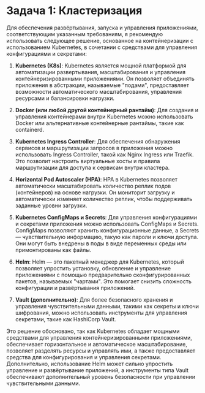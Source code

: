 # Задача 1: Кластеризация

Для обеспечения развёртывания, запуска и управления приложениями, соответствующим указанным требованиям, я рекомендую использовать следующее решение, основанное на контейнеризации с использованием Kubernetes, в сочетании с средствами для управления конфигурациями и секретами:

1. **Kubernetes (K8s)**: Kubernetes является мощной платформой для автоматизации развертывания, масштабирования и управления контейнеризированными приложениями. Он позволяет объединять приложения в абстракции, называемые "подами", предоставляет возможности автоматического масштабирования, управления ресурсами и балансировки нагрузки.

2. **Docker (или любой другой контейнерный рантайм)**: Для создания и управления контейнерами внутри Kubernetes можно использовать Docker или альтернативные контейнерные рантаймы, такие как containerd.

3. **Kubernetes Ingress Controller**: Для обеспечения обнаружения сервисов и маршрутизации запросов в приложения можно использовать Ingress Controller, такой как Nginx Ingress или Traefik. Это позволит настроить виртуальные хосты и правила маршрутизации для доступа к сервисам внутри кластера.

4. **Horizontal Pod Autoscaler (HPA)**: HPA в Kubernetes позволяет автоматически масштабировать количество реплик подов (контейнеров) на основе нагрузки. Он мониторит загрузку и автоматически изменяет количество реплик, чтобы поддерживать заданные уровни загрузки.

5. **Kubernetes ConfigMaps и Secrets**: Для управления конфигурациями и секретами приложения можно использовать ConfigMaps и Secrets. ConfigMaps позволяют хранить конфигурационные данные, а Secrets — чувствительную информацию, такую как пароли и ключи доступа. Они могут быть внедрены в поды в виде переменных среды или примонтированы как файлы.

6. **Helm**: Helm — это пакетный менеджер для Kubernetes, который позволяет упростить установку, обновление и управление приложениями с помощью предварительно сконфигурированных пакетов, называемых "чартами". Это помогает снизить сложность конфигурации и развёртывания приложений.

7. **Vault (дополнительно)**: Для более безопасного хранения и управления чувствительными данными, такими как секреты и ключи шифрования, можно использовать инструменты для управления секретами, такие как HashiCorp Vault.

Это решение обосновано, так как Kubernetes обладает мощными средствами для управления контейнеризированными приложениями, обеспечивает горизонтальное и автоматическое масштабирование, позволяет разделять ресурсы и управлять ими, а также предоставляет средства для конфигурирования и управления секретами. Дополнительно, использование Helm может сильно упростить управление и развёртывание приложений, а инструменты типа Vault обеспечивают дополнительный уровень безопасности при управлении чувствительными данными.
